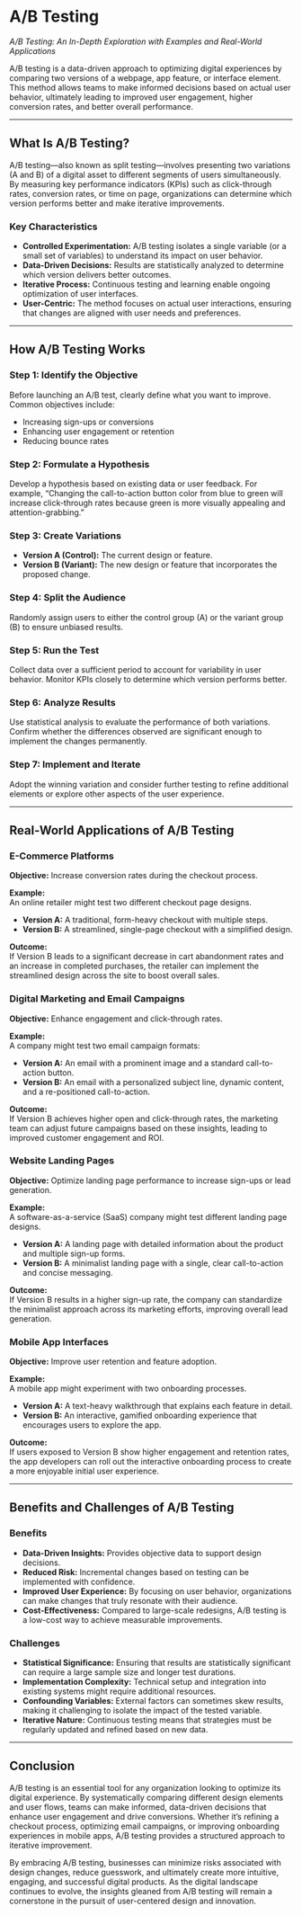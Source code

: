 # A/B Testing

*A/B Testing: An In-Depth Exploration with Examples and Real-World Applications*

A/B testing is a data-driven approach to optimizing digital experiences by comparing two versions of a webpage, app feature, or interface element. This method allows teams to make informed decisions based on actual user behavior, ultimately leading to improved user engagement, higher conversion rates, and better overall performance.

---

## What Is A/B Testing?

A/B testing—also known as split testing—involves presenting two variations (A and B) of a digital asset to different segments of users simultaneously. By measuring key performance indicators (KPIs) such as click-through rates, conversion rates, or time on page, organizations can determine which version performs better and make iterative improvements.

### Key Characteristics

- **Controlled Experimentation:** A/B testing isolates a single variable (or a small set of variables) to understand its impact on user behavior.
- **Data-Driven Decisions:** Results are statistically analyzed to determine which version delivers better outcomes.
- **Iterative Process:** Continuous testing and learning enable ongoing optimization of user interfaces.
- **User-Centric:** The method focuses on actual user interactions, ensuring that changes are aligned with user needs and preferences.

---

## How A/B Testing Works

### Step 1: Identify the Objective

Before launching an A/B test, clearly define what you want to improve. Common objectives include:

- Increasing sign-ups or conversions
- Enhancing user engagement or retention
- Reducing bounce rates

### Step 2: Formulate a Hypothesis

Develop a hypothesis based on existing data or user feedback. For example, “Changing the call-to-action button color from blue to green will increase click-through rates because green is more visually appealing and attention-grabbing.”

### Step 3: Create Variations

- **Version A (Control):** The current design or feature.
- **Version B (Variant):** The new design or feature that incorporates the proposed change.

### Step 4: Split the Audience

Randomly assign users to either the control group (A) or the variant group (B) to ensure unbiased results.

### Step 5: Run the Test

Collect data over a sufficient period to account for variability in user behavior. Monitor KPIs closely to determine which version performs better.

### Step 6: Analyze Results

Use statistical analysis to evaluate the performance of both variations. Confirm whether the differences observed are significant enough to implement the changes permanently.

### Step 7: Implement and Iterate

Adopt the winning variation and consider further testing to refine additional elements or explore other aspects of the user experience.

---

## Real-World Applications of A/B Testing

### E-Commerce Platforms

**Objective:** Increase conversion rates during the checkout process.

**Example:**  
An online retailer might test two different checkout page designs.
- **Version A:** A traditional, form-heavy checkout with multiple steps.
- **Version B:** A streamlined, single-page checkout with a simplified design.

**Outcome:**  
If Version B leads to a significant decrease in cart abandonment rates and an increase in completed purchases, the retailer can implement the streamlined design across the site to boost overall sales.

### Digital Marketing and Email Campaigns

**Objective:** Enhance engagement and click-through rates.

**Example:**  
A company might test two email campaign formats:
- **Version A:** An email with a prominent image and a standard call-to-action button.
- **Version B:** An email with a personalized subject line, dynamic content, and a re-positioned call-to-action.

**Outcome:**  
If Version B achieves higher open and click-through rates, the marketing team can adjust future campaigns based on these insights, leading to improved customer engagement and ROI.

### Website Landing Pages

**Objective:** Optimize landing page performance to increase sign-ups or lead generation.

**Example:**  
A software-as-a-service (SaaS) company might test different landing page designs.
- **Version A:** A landing page with detailed information about the product and multiple sign-up forms.
- **Version B:** A minimalist landing page with a single, clear call-to-action and concise messaging.

**Outcome:**  
If Version B results in a higher sign-up rate, the company can standardize the minimalist approach across its marketing efforts, improving overall lead generation.

### Mobile App Interfaces

**Objective:** Improve user retention and feature adoption.

**Example:**  
A mobile app might experiment with two onboarding processes.
- **Version A:** A text-heavy walkthrough that explains each feature in detail.
- **Version B:** An interactive, gamified onboarding experience that encourages users to explore the app.

**Outcome:**  
If users exposed to Version B show higher engagement and retention rates, the app developers can roll out the interactive onboarding process to create a more enjoyable initial user experience.

---

## Benefits and Challenges of A/B Testing

### Benefits

- **Data-Driven Insights:** Provides objective data to support design decisions.
- **Reduced Risk:** Incremental changes based on testing can be implemented with confidence.
- **Improved User Experience:** By focusing on user behavior, organizations can make changes that truly resonate with their audience.
- **Cost-Effectiveness:** Compared to large-scale redesigns, A/B testing is a low-cost way to achieve measurable improvements.

### Challenges

- **Statistical Significance:** Ensuring that results are statistically significant can require a large sample size and longer test durations.
- **Implementation Complexity:** Technical setup and integration into existing systems might require additional resources.
- **Confounding Variables:** External factors can sometimes skew results, making it challenging to isolate the impact of the tested variable.
- **Iterative Nature:** Continuous testing means that strategies must be regularly updated and refined based on new data.

---

## Conclusion

A/B testing is an essential tool for any organization looking to optimize its digital experience. By systematically comparing different design elements and user flows, teams can make informed, data-driven decisions that enhance user engagement and drive conversions. Whether it’s refining a checkout process, optimizing email campaigns, or improving onboarding experiences in mobile apps, A/B testing provides a structured approach to iterative improvement.

By embracing A/B testing, businesses can minimize risks associated with design changes, reduce guesswork, and ultimately create more intuitive, engaging, and successful digital products. As the digital landscape continues to evolve, the insights gleaned from A/B testing will remain a cornerstone in the pursuit of user-centered design and innovation.
